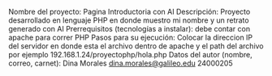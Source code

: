 Nombre del proyecto: Pagina Introductoria con AI
Descripción: Proyecto desarrollado en lenguaje PHP en donde muestro mi nombre y un retrato generado con AI 
Prerrequisitos (tecnologías a instalar): debe contar con apache para correr PHP
Pasos para su ejecución: Colocar la direccion IP del servidor en donde esta el archivo dentro de apache y el path del archivo por ejemplo 192.168.1.24/proyectophp/hola.php
Datos del autor (nombre, correo, carnet): Dina Morales dina.morales@galileo.edu 24000205
